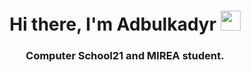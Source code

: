 <h1 align="center">Hi there, I'm <a target="_blank">Adbulkadyr</a> 
<img src="https://github.com/blackcater/blackcater/raw/main/images/Hi.gif" height="32"/></h1>
<h3 align="center">Computer School21 and MIREA student.</h3>
